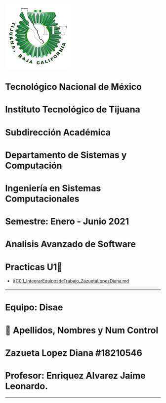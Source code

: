 ![](https://github.com/ZazuetaDiana/Analisis-Avanzado-de-Software./blob/main/Imagenes/logo_ITT1.png)
#    Tecnológico Nacional de México
#   Instituto Tecnológico de Tijuana
#        Subdirección Académica

# Departamento de Sistemas y Computación
# Ingeniería en Sistemas Computacionales
# Semestre: Enero - Junio 2021
# Analisis Avanzado de Software

# Practicas U1📝

  - ⏳[C0.1_IntegrarEquiposdeTrabajo_ZazuetaLopezDiana.md](U1/C0.1_IntegrarEquiposdeTrabajo_ZazuetaLopezDiana.md)
----
# Equipo: Disae
# 📝 Apellidos, Nombres y Num Control
# Zazueta Lopez Diana   #18210546
   
# Profesor: Enriquez Alvarez Jaime Leonardo.


-----

